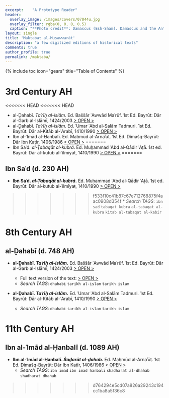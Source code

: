 ```yaml
---
excerpt:	"A Prototype Reader"
header:
  overlay_image: /images/covers/07044u.jpg
  overlay_filter: rgba(0, 0, 0, 0.5)
  caption: "**Photo credit**: Damascus (Esh-Sham). Damascus and the Anti Lebanon. *Library of Congress*, [  LC-DIG-matpc-07044](http://www.loc.gov/pictures/item/mpc2004007427/PP/)"
layout: single
title: 'Maktabaŧ al-Muṣawwarāt'
description: "a few digitized editions of historical texts"
comments: true
author_profile: true
permalink: /maktaba/
---
```


{% include toc icon="gears" title="Table of Contents" %}

# 3rd Century AH

<<<<<<< HEAD
<<<<<<< HEAD
* al-Ḏahabī. *Taʾrīḫ al-islām*. Ed. Baššār ʿAwwād Maʿrūf. 1st Ed. Bayrūt: Dār al-Ġarb al-Islāmī, 1424/2003 [> OPEN >](https://historyofislam.github.io/?/0748Dhahabi/TarikhIslam/BY2003BCM01-ara1/V00P0000)
* al-Ḏahabī. *Taʾrīḫ al-islām*. Ed. ʿUmar ʿAbd al-Salām Tadmuri. 1st Ed. Bayrūt: Dār al-Kitāb al-ʿArabī, 1410/1990 [> OPEN >](https://historyofislam.github.io/?/0748Dhahabi/TarikhIslam/BY1990TAD01-ara1/V00P0000)
* Ibn al-ʿImād al-Ḥanbalī. Ed. Maḥmūd al-Arnaʾūṭ. 1st Ed. Dimašq-Bayrūt: Dār Ibn Kaṯīr, 1406/1986 [> OPEN >](https://historyofislam.github.io/?/1089IbnCimad/Shadharat/DM1986ARN01-ara1/V00P0000)
=======
* Ibn Saʿd. *al-Ṭabaqāt al-kubrá*. Ed. Muḥammad ʿAbd al-Qādir ʿAṭā. 1st ed. Bayrūt: Dār al-kutub al-ʿilmīyaŧ, 1410/1990 [> OPEN >](https://historyofislam.github.io/?/0230IbnSacd/TabaqatKubra/BY1990MQC01-ara1/)
=======
## Ibn Saʿd (d. 230 AH)

* **Ibn Saʿd. *al-Ṭabaqāt al-kubrá*.** Ed. Muḥammad ʿAbd al-Qādir ʿAṭā. 1st ed. Bayrūt: Dār al-kutub al-ʿilmīyaŧ, 1410/1990 [> OPEN >](https://historyofislam.github.io/?/0230IbnSacd/TabaqatKubra/BY1990MQC01-ara1/V00P0001)
>>>>>>> f533f10c41b87c67e712768875f4aac0908d354f
	* *Search TAGS*: `ibn sad` `tabaqat kubra` `al-tabaqat al-kubra` `kitab al-tabaqat al-kabir`

# 8th Century AH

## al-Ḏahabī (d. 748 AH)

* **al-Ḏahabī. *Taʾrīḫ al-islām*.** Ed. Baššār ʿAwwād Maʿrūf. 1st Ed. Bayrūt: Dār al-Ġarb al-Islāmī, 1424/2003 [> OPEN >](https://historyofislam.github.io/?/0748Dhahabi/TarikhIslam/BY2003BCM01-ara1/V00P0000)
	* Full text version of the text: [> OPEN >](https://0748dhahabi.github.io/TarikhIslam/BY2003BCM01-ara1/)
	* *Search TAGS*: `dhahabi` `tarikh al-islam` `tarikh islam`

* **al-Ḏahabī. *Taʾrīḫ al-islām*.** Ed. ʿUmar ʿAbd al-Salām Tadmuri. 1st Ed. Bayrūt: Dār al-Kitāb al-ʿArabī, 1410/1990 [> OPEN >](https://historyofislam.github.io/?/0748Dhahabi/TarikhIslam/BY1990TAD01-ara1/V00P0000)
	* *Search TAGS*: `dhahabi` `tarikh al-islam` `tarikh islam`

# 11th Century AH

## Ibn al-ʿImād al-Ḥanbalī (d. 1089 AH)

* **Ibn al-ʿImād al-Ḥanbalī. *Šaḏarāt al-ḏahab*.** Ed. Maḥmūd al-Arnaʾūṭ. 1st Ed. Dimašq-Bayrūt: Dār Ibn Kaṯīr, 1406/1986 [> OPEN >](https://historyofislam.github.io/?/1089IbnCimad/Shadharat/DM1986ARN01-ara1/V00P0000)
	* *Search TAGS*: `ibn imad` `ibn imad hanbali` `shadharat al-dhahab` `shadharat dhahab`
>>>>>>> d764294e5cd07a826a29243c194cc1ba8a5f36c8

